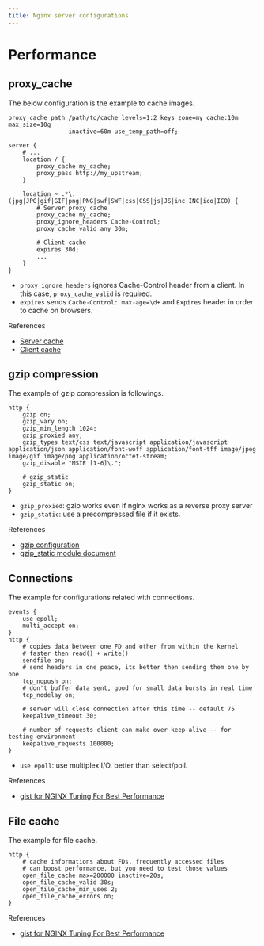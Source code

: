 ```yaml
---
title: Nginx server configurations
---
```


Performance
===

proxy_cache
---
The below configuration is the example to cache images.
```
proxy_cache_path /path/to/cache levels=1:2 keys_zone=my_cache:10m max_size=10g
                 inactive=60m use_temp_path=off;

server {
    # ...
    location / {
        proxy_cache my_cache;
        proxy_pass http://my_upstream;
    }

    location ~ .*\.(jpg|JPG|gif|GIF|png|PNG|swf|SWF|css|CSS|js|JS|inc|INC|ico|ICO) {
        # Server proxy cache
        proxy_cache my_cache;
        proxy_ignore_headers Cache-Control;
        proxy_cache_valid any 30m;

        # Client cache
        expires 30d;
        ...
    }
}
```

- `proxy_ignore_headers` ignores Cache-Control header from a client. In this case, `proxy_cache_valid` is required.
- `expires` sends `Cache-Control: max-age=\d+` and `Expires` header in order to cache on browsers.

References
- [Server cache](https://www.nginx.com/blog/nginx-caching-guide/)
- [Client cache](https://www.howtoforge.com/make-browsers-cache-static-files-on-nginx)

gzip compression
---
The example of gzip compression is followings.
```
http {
    gzip on;
    gzip_vary on;
    gzip_min_length 1024;
    gzip_proxied any;
    gzip_types text/css text/javascript application/javascript application/json application/font-woff application/font-tff image/jpeg image/gif image/png application/octet-stream;
    gzip_disable "MSIE [1-6]\.";

    # gzip_static
    gzip_static on;
}
```
- `gzip_proxied`: gzip works even if nginx works as a reverse proxy server
- `gzip_static`: use a precompressed file if it exists.


References
- [gzip configuration](http://www.techrepublic.com/article/how-to-configure-gzip-compression-with-nginx/)
- [gzip_static module document](http://nginx.org/en/docs/http/ngx_http_gzip_static_module.html)


Connections
---
The example for configurations related with connections.
```
events {
    use epoll;
    multi_accept on;
}
http {
    # copies data between one FD and other from within the kernel
    # faster then read() + write()
    sendfile on;
    # send headers in one peace, its better then sending them one by one
    tcp_nopush on;
    # don't buffer data sent, good for small data bursts in real time
    tcp_nodelay on;

    # server will close connection after this time -- default 75
    keepalive_timeout 30;

    # number of requests client can make over keep-alive -- for testing environment
    keepalive_requests 100000;
}
```

- `use epoll`: use multiplex I/O. better than select/poll.

References
- [gist for NGINX Tuning For Best Performance](https://gist.github.com/denji/8359866)


File cache
---
The example for file cache.
```
http {
    # cache informations about FDs, frequently accessed files
    # can boost performance, but you need to test those values
    open_file_cache max=200000 inactive=20s;
    open_file_cache_valid 30s;
    open_file_cache_min_uses 2;
    open_file_cache_errors on;
}
```

References
- [gist for NGINX Tuning For Best Performance](https://gist.github.com/denji/8359866)
